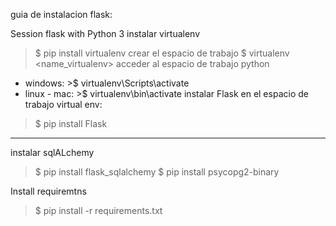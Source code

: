 guia de instalacion flask:

Session flask with Python 3
instalar virtualenv
 >$ pip install virtualenv 
crear el espacio de trabajo
 >$ virtualenv <name_virtualenv>
acceder al espacio de trabajo python
 - windows: >$ virtualenv\Scripts\activate
 - linux - mac: >$ virtualenv\bin\activate
instalar Flask en el espacio de trabajo virtual env:
 >$ pip install Flask
 
 
 
 -----------------
 instalar sqlALchemy
 >$ pip install flask_sqlalchemy
 >$ pip install psycopg2-binary

 Install requiremtns
 >$ pip install -r requirements.txt